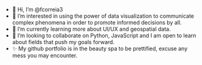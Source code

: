 - 👋 Hi, I’m @fcorreia3
- 👀 I’m interested in using the power of data visualization to communicate complex phenomena in order to promote informed decisions by all. 
- 🌱 I’m currently learning more about UI/UX and geospatial data. 
- 💞️ I’m looking to collaborate on Python, JavaScript and I am open to learn about fields that push my goals forward.  
- ✨ My github portfolio is in the beauty spa to be prettified, excuse any mess you may encounter.  
